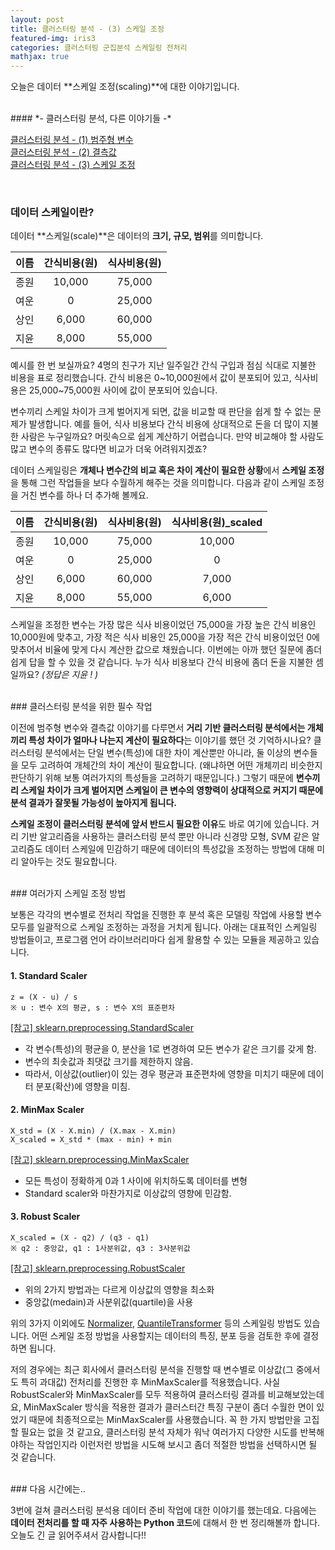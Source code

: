 ```yaml
---
layout: post
title: 클러스터링 분석 - (3) 스케일 조정
featured-img: iris3
categories: 클러스터링 군집분석 스케일링 전처리
mathjax: true
---
```


오늘은 데이터 **스케일 조정(scaling)**에 대한 이야기입니다.

<br>
#### *- 클러스터링 분석, 다른 이야기들 -*

[1]:https://hweejin-lim.github.io/%ED%81%B4%EB%9F%AC%EC%8A%A4%ED%84%B0%EB%A7%81-%EB%B6%84%EC%84%9D-(1)-%EB%B2%94%EC%A3%BC%ED%98%95-%EB%B3%80%EC%88%98/
[2]:https://hweejin-lim.github.io/%ED%81%B4%EB%9F%AC%EC%8A%A4%ED%84%B0%EB%A7%81-%EB%B6%84%EC%84%9D-(2)-%EA%B2%B0%EC%B8%A1%EA%B0%92/
[3]:https://hweejin-lim.github.io/%ED%81%B4%EB%9F%AC%EC%8A%A4%ED%84%B0%EB%A7%81-%EB%B6%84%EC%84%9D-(3)-%EC%8A%A4%EC%BC%80%EC%9D%BC-%EC%A1%B0%EC%A0%95/
[클러스터링 분석 - (1) 범주형 변수][1]  
[클러스터링 분석 - (2) 결측값][2]  
[클러스터링 분석 - (3) 스케일 조정][3]  

<br>

### 데이터 스케일이란?

데이터 **스케일(scale)**은 데이터의 **크기, 규모, 범위**를 의미합니다. 

|이름|간식비용(원)|식사비용(원)|
|:-:|:-:|:-:|
|종원|10,000|75,000|
|여운|0|25,000|
|상인|6,000|60,000|
|지윤|8,000|55,000|

예시를 한 번 보실까요? 4명의 친구가 지난 일주일간 간식 구입과 점심 식대로 지불한 비용을 표로 정리했습니다. 간식 비용은 0~10,000원에서 값이 분포되어 있고, 식사비용은 25,000~75,000원 사이에 값이 분포되어 있습니다.  

변수끼리 스케일 차이가 크게 벌어지게 되면, 값을 비교할 때 판단을 쉽게 할 수 없는 문제가 발생합니다. 예를 들어, 식사 비용보다 간식 비용에 상대적으로 돈을 더 많이 지불한 사람은 누구일까요? 머릿속으로 쉽게 계산하기 어렵습니다. 만약 비교해야 할 사람도 많고 변수의 종류도 많다면 비교가 더욱 어려워지겠죠?

데이터 스케일링은 **개체나 변수간의 비교 혹은 차이 계산이 필요한 상황**에서 **스케일 조정**을 통해 그런 작업들을 보다 수월하게 해주는 것을 의미합니다. 다음과 같이 스케일 조정을 거친 변수를 하나 더 추가해 볼께요.

|이름|간식비용(원)|식사비용(원)|식사비용(원)_scaled|
|:-:|:-:|:-:|:-:|
|종원|10,000|75,000|10,000|
|여운|0|25,000|0|
|상인|6,000|60,000|7,000|
|지윤|8,000|55,000|6,000|

스케일을 조정한 변수는 가장 많은 식사 비용이었던 75,000을 가장 높은 간식 비용인 10,000원에 맞추고, 가장 적은 식사 비용인 25,000을 가장 적은 간식 비용이었던 0에 맞추어서 비율에 맞게 다시 계산한 값으로 채웠습니다. 이번에는 아까 했던 질문에 좀더 쉽게 답을 할 수 있을 것 같습니다. 누가 식사 비용보다 간식 비용에 좀더 돈을 지불한 셈일까요? *(정답은 지윤 ! )*




<br>
### 클러스터링 분석을 위한 필수 작업

이전에 범주형 변수와 결측값 이야기를 다루면서 **거리 기반 클러스터링 분석에서는 개체끼리 특성 차이가 얼마나 나는지 계산이 필요하다**는 이야기를 했던 것 기억하시나요? 클러스터링 분석에서는 단일 변수(특성)에 대한 차이 계산뿐만 아니라, 둘 이상의 변수들을 모두 고려하여 개체간의 차이 계산이 필요합니다. (왜냐하면 어떤 개체끼리 비슷한지 판단하기 위해 보통 여러가지의 특성들을 고려하기 때문입니다.) 그렇기 때문에 **변수끼리 스케일 차이가 크게 벌어지면 스케일이 큰 변수의 영향력이 상대적으로 커지기 때문에 분석 결과가 잘못될 가능성이 높아지게 됩니다.**

**스케일 조정이 클러스터링 분석에 앞서 반드시 필요한 이유**도 바로 여기에 있습니다. 거리 기반 알고리즘을 사용하는 클러스터링 분석 뿐만 아니라 신경망 모형, SVM 같은 알고리즘도 데이터 스케일에 민감하기 때문에 데이터의 특성값을 조정하는 방법에 대해 미리 알아두는 것도 필요합니다. 


<br>
### 여러가지 스케일 조정 방법

보통은 각각의 변수별로 전처리 작업을 진행한 후 분석 혹은 모델링 작업에 사용할 변수 모두를 일괄적으로 스케일 조정하는 과정을 거치게 됩니다. 아래는 대표적인 스케일링 방법들이고, 프로그램 언어 라이브러리마다 쉽게 활용할 수 있는 모듈을 제공하고 있습니다.

#### 1. Standard Scaler
```
z = (X - u) / s
※ u : 변수 X의 평균, s : 변수 X의 표준편차
```
 [[참고] sklearn.preprocessing.StandardScaler]('https://scikit-learn.org/stable/modules/generated/sklearn.preprocessing.StandardScaler.html#sklearn.preprocessing.StandardScaler')
- 각 변수(특성)의 평균을 0, 분산을 1로 변경하여 모든 변수가 같은 크기를 갖게 함.
- 변수의 최솟값과 최댓값 크기를 제한하지 않음. 
- 따라서, 이상값(outlier)이 있는 경우 평균과 표준편차에 영향을 미치기 때문에 데이터 분포(확산)에 영향을 미침.

#### 2. MinMax Scaler
```
X_std = (X - X.min) / (X.max - X.min)
X_scaled = X_std * (max - min) + min
```
[[참고] sklearn.preprocessing.MinMaxScaler]('https://scikit-learn.org/stable/modules/generated/sklearn.preprocessing.MinMaxScaler.html#sklearn.preprocessing.MinMaxScaler')
- 모든 특성이 정확하게 0과 1 사이에 위치하도록 데이터를 변형
- Standard scaler와 마찬가지로 이상값의 영향에 민감함.

#### 3. Robust Scaler
```
X_scaled = (X - q2) / (q3 - q1)
※ q2 : 중앙값, q1 : 1사분위값, q3 : 3사분위값
```
[[참고] sklearn.preprocessing.RobustScaler]('https://scikit-learn.org/stable/modules/generated/sklearn.preprocessing.MinMaxScaler.html#sklearn.preprocessing.MinMaxScaler')
- 위의 2가지 방법과는 다르게 이상값의 영향을 최소화
- 중앙값(medain)과 사분위값(quartile)을 사용

위의 3가지 이외에도 [Normalizer]('https://scikit-learn.org/stable/modules/generated/sklearn.preprocessing.normalize.html#sklearn.preprocessing.normalize'), [QuantileTransformer]('https://scikit-learn.org/stable/modules/generated/sklearn.preprocessing.QuantileTransformer.html#sklearn.preprocessing.QuantileTransformer') 등의 스케일링 방법도 있습니다. 어떤 스케일 조정 방법을 사용할지는 데이터의 특징, 분포 등을 검토한 후에 결정하면 됩니다. 

저의 경우에는 최근 회사에서 클러스터링 분석을 진행할 때 변수별로 이상값(그 중에서도 특히 과대값) 전처리를 진행한 후 MinMaxScaler를 적용했습니다. 사실 RobustScaler와 MinMaxScaler를 모두 적용하여 클러스터링 결과를 비교해보았는데요, MinMaxScaler 방식을 적용한 결과가 클러스터간 특징 구분이 좀더 수월한 면이 있었기 때문에 최종적으로는 MinMaxScaler를 사용했습니다. 꼭 한 가지 방법만을 고집할 필요는 없을 것 같고요, 클러스터링 분석 자체가 워낙 여러가지 다양한 시도를 반복해야하는 작업인지라 이런저런 방법을 시도해 보시고 좀더 적절한 방법을 선택하시면 될 것 같습니다. 


<br>
### 다음 시간에는..

3번에 걸쳐 클러스터링 분석용 데이터 준비 작업에 대한 이야기를 했는데요. 다음에는 **데이터 전처리를 할 때 자주 사용하는 Python 코드**에 대해서 한 번 정리해볼까 합니다. 오늘도 긴 글 읽어주셔서 감사합니다!!














